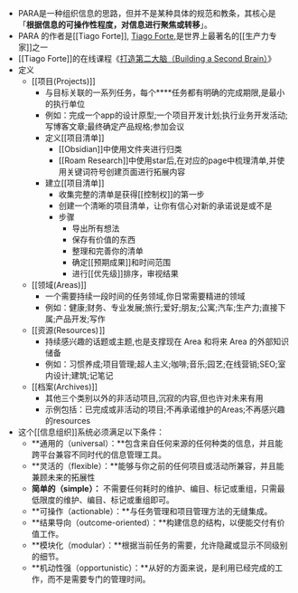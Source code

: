 - PARA是一种组织信息的思路，但并不是某种具体的规范和教条，其核心是「**根据信息的可操作性程度，对信息进行聚焦或转移**」。
- PARA 的作者是[[Tiago Forte]], [Tiago Forte](https://fortelabs.co/about-forte-labs),是世界上最著名的[[生产力专家]]之一
- [[Tiago Forte]]的在线课程《[打造第二大脑（Building a Second Brain）](https://www.buildingasecondbrain.com/)》
- 定义
    - [[项目(Projects)]]
        - 与目标关联的一系列任务，每个****任务都有明确的完成期限,是最小的执行单位
        - 例如：完成一个app的设计原型;一个项目开发计划;执行业务开发活动;写博客文章;最终确定产品规格;参加会议
        - 定义[[项目清单]]
            - [[Obsidian]]中使用文件夹进行归类
            - [[Roam Research]]中使用star后,在对应的page中梳理清单,并使用关键词符号创建页面进行拓展内容
        - 建立[[项目清单]]
            - 收集完整的清单是获得[[控制权]]的第一步
            - 创建一个清晰的项目清单，让你有信心对新的承诺说是或不是
            - 步骤
                - 导出所有想法
                - 保存有价值的东西
                - 整理和完善你的清单
                - 确定[[预期成果]]和时间范围
                - 进行[[优先级]]排序，审视结果
    - [[领域(Areas)]]
        - 一个需要持续一段时间的任务领域,你日常需要精进的领域
        - 例如：健康;财务、专业发展;旅行;爱好;朋友;公寓;汽车;生产力;直接下属;产品开发;写作
    - [[资源(Resources) ]]
        - 持续感兴趣的话题或主题,也是支撑现在 Area 和将来 Area 的外部知识储备
        - 例如：习惯养成;项目管理;超人主义;咖啡;音乐;园艺;在线营销;SEO;室内设计;建筑;记笔记
    - [[档案(Archives)]]
        - 其他三个类别以外的非活动项目,沉寂的内容,但也许对未来有用
        - 示例包括：已完成或非活动的项目;不再承诺维护的Areas;不再感兴趣的resources
- 这个[[信息组织]]系统必须满足以下条件：
    - **通用的（universal）：**包含来自任何来源的任何种类的信息，并且能跨平台兼容不同时代的信息管理工具。
    - **灵活的（flexible）：**能够与你之前的任何项目或活动所兼容，并且能兼顾未来的拓展性
    - **简单的（simple）：** 不需要任何耗时的维护、编目、标记或重组，只需最低限度的维护、编目、标记或重组即可。
    - **可操作（actionable）：**与任务管理和项目管理方法的无缝集成。
    - **结果导向（outcome-oriented）：**构建信息的结构，以便能交付有价值工作。
    - **模块化（modular）：**根据当前任务的需要，允许隐藏或显示不同级别的细节。
    - **机动性强（opportunistic）：**从好的方面来说，是利用已经完成的工作，而不是需要专门的管理时间。
